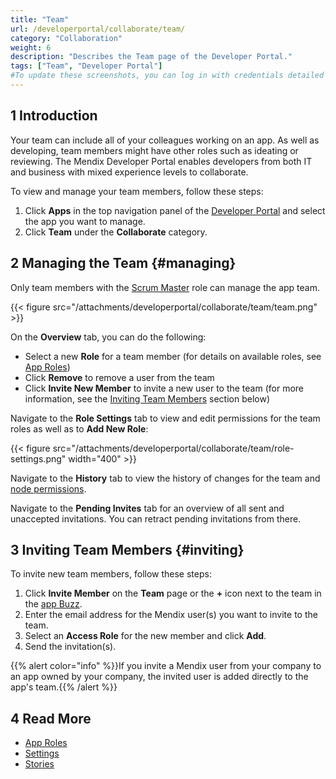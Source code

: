 ```yaml
---
title: "Team"
url: /developerportal/collaborate/team/
category: "Collaboration"
weight: 6
description: "Describes the Team page of the Developer Portal."
tags: ["Team", "Developer Portal"]
#To update these screenshots, you can log in with credentials detailed in How to Update Screenshots Using Team Apps.
---
```


## 1 Introduction

Your team can include all of your colleagues working on an app. As well as developing, team members might have other roles such as ideating or reviewing. The Mendix Developer Portal enables developers from both IT and business with mixed experience levels to collaborate.

To view and manage your team members, follow these steps:

1. Click **Apps** in the top navigation panel of the [Developer Portal](http://sprintr.home.mendix.com) and select the app you want to manage.
2. Click **Team** under the **Collaborate** category.

## 2 Managing the Team {#managing}

Only team members with the [Scrum Master](/developerportal/collaborate/app-roles/#team-roles) role can manage the app team.

{{< figure src="/attachments/developerportal/collaborate/team/team.png" >}}

On the **Overview** tab, you can do the following:

* Select a new **Role** for a team member (for details on available roles, see [App Roles](/developerportal/collaborate/app-roles/))
* Click **Remove** to remove a user from the team
* Click **Invite New Member** to invite a new user to the team (for more information, see the [Inviting Team Members](#inviting) section below)

Navigate to the **Role Settings** tab to view and edit permissions for the team roles as well as to **Add New Role**:

{{< figure src="/attachments/developerportal/collaborate/team/role-settings.png"   width="400"  >}}

Navigate to the **History** tab to view the history of changes for the team and [node permissions](/developerportal/deploy/node-permissions/).

Navigate to the **Pending Invites** tab for an overview of all sent and unaccepted invitations. You can retract pending invitations from there.

## 3 Inviting Team Members {#inviting}

To invite new team members, follow these steps:

1. Click **Invite Member** on the **Team** page or the **+** icon next to the team in the [app Buzz](/developerportal/collaborate/buzz/#app-buzz).
2. Enter the email address for the Mendix user(s) you want to invite to the team.
3. Select an **Access Role** for the new member and click **Add**.
4. Send the invitation(s).

{{% alert color="info" %}}If you invite a Mendix user from your company to an app owned by your company, the invited user is added directly to the app's team.{{% /alert %}}

## 4 Read More

* [App Roles](/developerportal/collaborate/app-roles/)
* [Settings](/developerportal/settings/)
* [Stories](/developerportal/collaborate/stories/)
